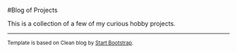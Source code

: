 #Blog of Projects

This is a collection of a few of my curious hobby projects.


---
<sup>Template is based on Clean blog by [Start Bootstrap](http://startbootstrap.com/).</sup>
